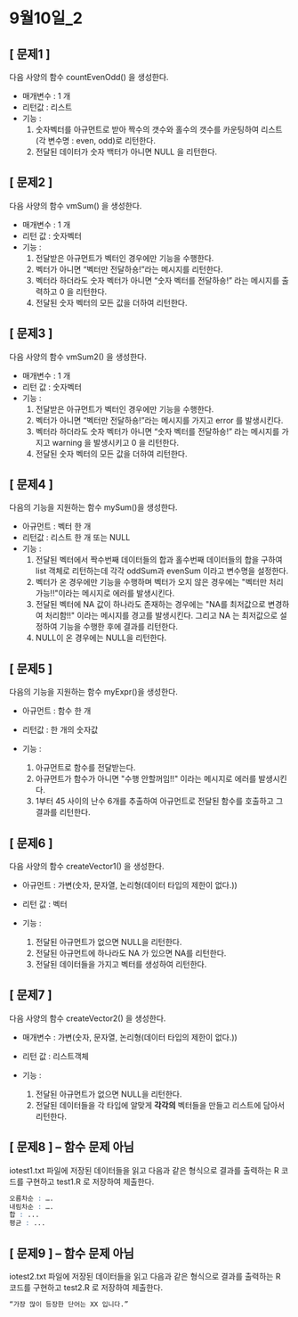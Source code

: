 # 9월10일_2

## [ 문제1 ]

다음 사양의 함수 countEvenOdd() 을 생성한다.

- 매개변수 : 1 개
- 리턴값 : 리스트
- 기능 : 
  1. 숫자벡터를 아규먼트로 받아 짝수의 갯수와 홀수의 갯수를 카운팅하여 리스트(각 변수명 : even, odd)로 리턴한다.
  2. 전달된 데이터가 숫자 백터가 아니면 NULL 을 리턴한다.

 

## [ 문제2 ]

다음 사양의 함수 vmSum() 을 생성한다.

- 매개변수 : 1 개
- 리턴 값 : 숫자벡터
- 기능 :
  1. 전달받은 아규먼트가 벡터인 경우에만 기능을 수행한다.
  2. 벡터가 아니면 “벡터만 전달하숑!”라는 메시지를 리턴한다.
  3. 벡터라 하더라도 숫자 벡터가 아니면 “숫자 벡터를 전달하숑!” 라는 메시지를 출력하고 0 을 리턴한다.
  4. 전달된 숫자 벡터의 모든 값을 더하여 리턴한다.

 

## [ 문제3 ]

다음 사양의 함수 vmSum2() 을 생성한다.

- 매개변수 : 1 개
- 리턴 값 : 숫자벡터
- 기능 : 
  1. 전달받은 아규먼트가 벡터인 경우에만 기능을 수행한다.
  2. 벡터가 아니면 “벡터만 전달하숑!”라는 메시지를 가지고 error 를 발생시킨다.
  3. 벡터라 하더라도 숫자 벡터가 아니면 “숫자 벡터를 전달하숑!” 라는 메시지를 가지고 warning 을 발생시키고 0 을 리턴한다.
  4. 전달된 숫자 벡터의 모든 값을 더하여 리턴한다.

 

## [ 문제4 ]

다음의 기능을 지원하는 함수 mySum()을 생성한다.

- 아규먼트 : 벡터 한 개
- 리턴값 : 리스트 한 개 또는 NULL
- 기능 :
  1. 전달된 벡터에서 짝수번째 데이터들의 합과 홀수번째 데이터들의 합을 구하여 list 객체로 리턴하는데 각각 oddSum과 evenSum 이라고 변수명을 설정한다.
  2. 벡터가 온 경우에만 기능을 수행하며 벡터가 오지 않은 경우에는 "벡터만 처리 가능!!"이라는 메시지로 에러를 발생시킨다.
  3. 전달된 벡터에 NA 값이 하나라도 존재하는 경우에는 "NA를 최저값으로 변경하여 처리함!!" 이라는 메시지를 경고를 발생시킨다. 그리고 NA 는 최저값으로 설정하여 기능을 수행한 후에 결과를 리턴한다.
  4.  NULL이 온 경우에는 NULL을 리턴한다.

 

## [ 문제5 ]

다음의 기능을 지원하는 함수 myExpr()을 생성한다.

- 아규먼트 : 함수 한 개

- 리턴값 : 한 개의 숫자값
- 기능 :
  1. 아규먼트로 함수를 전달받는다.
  2. 아규먼트가 함수가 아니면 "수행 안할꺼임!!" 이라는 메시지로 에러를 발생시킨다.
  3. 1부터 45 사이의 난수 6개를 추출하여 아규먼트로 전달된 함수를 호출하고 그 결과를 리턴한다.

 

## [ 문제6 ]

다음 사양의 함수 createVector1() 을 생성한다.

- 아규먼트 : 가변(숫자, 문자열, 논리형(데이터 타입의 제한이 없다.))

- 리턴 값 : 벡터
- 기능 : 
  1. 전달된 아규먼트가 없으면 NULL을 리턴한다.
  2. 전달된 아규먼트에 하나라도 NA 가 있으면 NA를 리턴한다.
  3. 전달된 데이터들을 가지고 벡터를 생성하여 리턴한다.

 

## [ 문제7 ]

다음 사양의 함수 createVector2() 을 생성한다.

- 매개변수 : 가변(숫자, 문자열, 논리형(데이터 타입의 제한이 없다.))

- 리턴 값 : 리스트객체
- 기능 : 
  1. 전달된 아규먼트가 없으면 NULL을 리턴한다.
  2. 전달된 데이터들을 각 타입에 알맞게 **각각의** 벡터들을 만들고 리스트에 담아서 리턴한다.

 

## [ 문제8 ] – 함수 문제 아님

iotest1.txt 파일에 저장된 데이터들을 읽고 다음과 같은 형식으로 결과를 출력하는 R 코드를 구현하고 test1.R 로 저장하여 제출한다.

 ```R
오름차순 : ….
내림차순 : ….
합 : ...
평균 : ...   
 ```



## [ 문제9 ] – 함수 문제 아님

iotest2.txt 파일에 저장된 데이터들을 읽고 다음과 같은 형식으로 결과를 출력하는 R 코드를 구현하고 test2.R 로 저장하여 제출한다.

```R
“가장 많이 등장한 단어는 XX 입니다.”
```